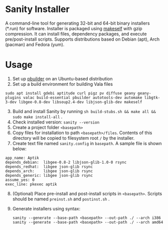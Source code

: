 # Sanity Installer

A command-line tool for generating 32-bit and 64-bit binary installers (*.run) for software. Installer is packaged using [makeself]([http://makeself.io](http://makeself.io/)) with gzip compression. It can install files, dependency packages, and execute pre/post-install scripts. Supports distributions based on Debian (apt), Arch (pacman) and Fedora (yum).

# Usage

1. Set up [pbuilder](https://pbuilder.alioth.debian.org/) on an Ubuntu-based distribution
2. Set up a build environment for building Vala files


  ```
  sudo apt install gdebi aptitude curl pigz pv diffuse geany geany-plugins valac build-essential pbuilder autotools-dev automake libgtk-3-dev libgee-0.8-dev libsoup2.4-dev libjson-glib-dev makeself
  ```

3. Build and install Sanity by running ``sh build-stubs.sh && make all && sudo make install-all`` . 
4. Check installed version: ``sanity --version``
5. Create a project folder `<basepath>` 
6. Copy files for installation to path `<basepath>/files`. Contents of this directory will be copied to filesystem root `/` by the installer.
7. Create text file named `sanity.config` in `basepath`.  A sample file is shown below:


```
app_name: Aptik
depends_debian:  libgee-0.8-2 libjson-glib-1.0-0 rsync
depends_redhat:  libgee json-glib rsync
depends_arch:    libgee json-glib rsync
depends_generic: libgee json-glib rsync
assume_yes: 0
exec_line: pkexec aptik
```

8. (Optional) Place pre-install and post-install scripts in `<basepath>`. Scripts should be named `preinst.sh` and `postinst.sh` .

9. Generate installers using syntax:

   ```
   sanity --generate --base-path <basepath> --out-path ./ --arch i386
   sanity --generate --base-path <basepath> --out-path ./ --arch amd64
   ```

   ​

   ​


